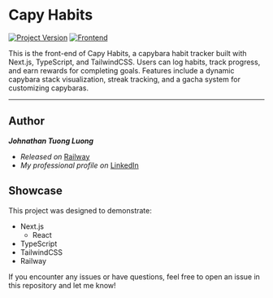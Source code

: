 # Capy Habits
[![Project Version][version-image]][version-url]
[![Frontend][Frontend-image]][Frontend-url]
 
This is the front-end of Capy Habits, a capybara habit tracker built with Next.js, TypeScript, and TailwindCSS. Users can log habits, track progress, and earn rewards for completing goals. Features include a dynamic capybara stack visualization, streak tracking, and a gacha system for customizing capybaras. 

---
## Author

***Johnathan Tuong Luong***
* *Released on* [Railway](https://capy-habit.up.railway.app/)
* *My professional profile on* [LinkedIn](https://www.linkedin.com/in/johnathan-luong/)

## Showcase

This project was designed to demonstrate:

* Next.js
  * React
* TypeScript
* TailwindCSS
* Railway


If you encounter any issues or have questions, feel free to open an issue in this repository and let me know!

<!-- Markdown link & img dfn's -->

[header-url]: github-template.png
[header-link]: https://github.com/alexandrerosseto

[repository-url]: https://github.com/alexandrerosseto/wbshopping

[cloud-provider-url]: https://wbshopping.herokuapp.com

[linkedin-url]: https://www.linkedin.com/in/alexandrerosseto

[wiki]: https://github.com/yourname/yourproject/wiki

[version-image]: https://img.shields.io/badge/Version-1.0.0-brightgreen?style=for-the-badge&logo=appveyor
[version-url]: https://img.shields.io/badge/version-1.0.0-green
[Frontend-image]: https://img.shields.io/badge/Frontend-Next.js-blue?style=for-the-badge
[Frontend-url]: https://img.shields.io/badge/Frontend-Next.js-blue?style=for-the-badge
